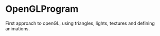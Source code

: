 # OpenGLProgram
First approach to openGL, using triangles, lights, textures and defining animations.
